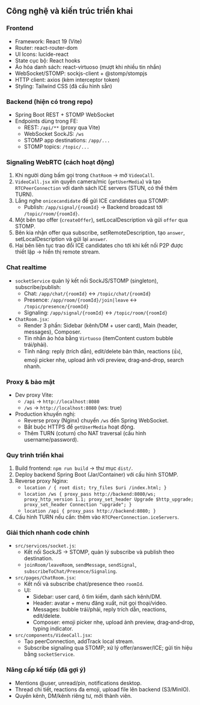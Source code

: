 ## Công nghệ và kiến trúc triển khai

### Frontend
- Framework: React 19 (Vite)
- Router: react-router-dom
- UI Icons: lucide-react
- State cục bộ: React hooks
- Ảo hóa danh sách: react-virtuoso (mượt khi nhiều tin nhắn)
- WebSocket/STOMP: sockjs-client + @stomp/stompjs
- HTTP client: axios (kèm interceptor token)
- Styling: Tailwind CSS (đã cấu hình sẵn)

### Backend (hiện có trong repo)
- Spring Boot REST + STOMP WebSocket
- Endpoints dùng trong FE:
  - REST: `/api/**` (proxy qua Vite)
  - WebSocket SockJS: `/ws`
  - STOMP app destinations: `/app/...`
  - STOMP topics: `/topic/...`

### Signaling WebRTC (cách hoạt động)
1. Khi người dùng bấm gọi trong `ChatRoom` → mở `VideoCall`.
2. `VideoCall.jsx` xin quyền camera/mic (`getUserMedia`) và tạo `RTCPeerConnection` với danh sách ICE servers (STUN, có thể thêm TURN).
3. Lắng nghe `onicecandidate` để gửi ICE candidates qua STOMP:
   - Publish: `/app/signal/{roomId}` → Backend broadcast tới `/topic/room/{roomId}`.
4. Một bên tạo offer (`createOffer`), setLocalDescription và gửi `offer` qua STOMP.
5. Bên kia nhận offer qua subscribe, setRemoteDescription, tạo `answer`, setLocalDescription và gửi lại `answer`.
6. Hai bên liên tục trao đổi ICE candidates cho tới khi kết nối P2P được thiết lập → hiển thị remote stream.

### Chat realtime
- `socketService` quản lý kết nối SockJS/STOMP (singleton), subscribe/publish:
  - Chat: `/app/chat/{roomId}` ↔ `/topic/chat/{roomId}`
  - Presence: `/app/room/{roomId}/join|leave` ↔ `/topic/presence/{roomId}`
  - Signaling: `/app/signal/{roomId}` ↔ `/topic/room/{roomId}`
- `ChatRoom.jsx`:
  - Render 3 phần: Sidebar (kênh/DM + user card), Main (header, messages), Composer.
  - Tin nhắn ảo hóa bằng `Virtuoso` (itemContent custom bubble trái/phải).
  - Tính năng: reply (trích dẫn), edit/delete bản thân, reactions (👍), emoji picker nhẹ, upload ảnh với preview, drag‑and‑drop, search nhanh.

### Proxy & bảo mật
- Dev proxy Vite:
  - `/api` → `http://localhost:8080`
  - `/ws` → `http://localhost:8080` (ws: true)
- Production khuyến nghị:
  - Reverse proxy (Nginx) chuyển `/ws` đến Spring WebSocket.
  - Bắt buộc HTTPS để `getUserMedia` hoạt động.
  - Thêm TURN (coturn) cho NAT traversal (cấu hình username/password).

### Quy trình triển khai
1. Build frontend: `npm run build` → thư mục `dist/`.
2. Deploy backend Spring Boot (Jar/Container) với cấu hình STOMP.
3. Reverse proxy Nginx:
   - `location / { root dist; try_files $uri /index.html; }`
   - `location /ws { proxy_pass http://backend:8080/ws; proxy_http_version 1.1; proxy_set_header Upgrade $http_upgrade; proxy_set_header Connection "upgrade"; }`
   - `location /api { proxy_pass http://backend:8080; }`
4. Cấu hình TURN nếu cần: thêm vào `RTCPeerConnection.iceServers`.

### Giải thích nhanh code chính
- `src/services/socket.js`:
  - Kết nối SockJS → STOMP, quản lý subscribe và publish theo destination.
  - `joinRoom/leaveRoom`, `sendMessage`, `sendSignal`, `subscribeToChat/Presence/Signaling`.
- `src/pages/ChatRoom.jsx`:
  - Kết nối và subscribe chat/presence theo `roomId`.
  - UI:
    - Sidebar: user card, ô tìm kiếm, danh sách kênh/DM.
    - Header: avatar + menu đăng xuất, nút gọi thoại/video.
    - Messages: bubble trái/phải, reply trích dẫn, reactions, edit/delete.
    - Composer: emoji picker nhẹ, upload ảnh preview, drag‑and‑drop, typing indicator.
- `src/components/VideoCall.jsx`:
  - Tạo peerConnection, addTrack local stream.
  - Subscribe signaling qua STOMP; xử lý offer/answer/ICE; gửi tín hiệu bằng `socketService`.

### Nâng cấp kế tiếp (đã gợi ý)
- Mentions @user, unread/pin, notifications desktop.
- Thread chi tiết, reactions đa emoji, upload file lên backend (S3/MinIO).
- Quyền kênh, DM/kênh riêng tư, mời thành viên.


